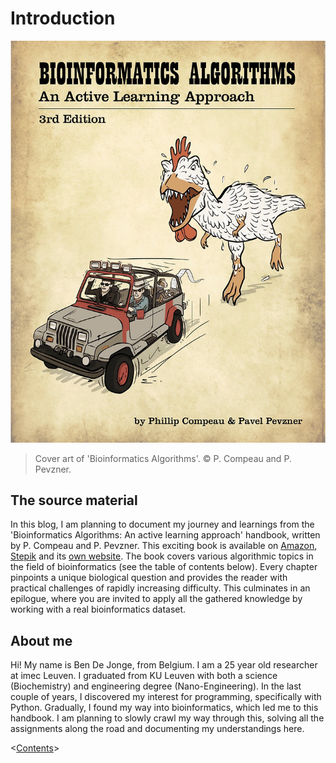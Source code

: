 # Introduction

![Cover art of the book](Figures/00_cover.jpg)
> Cover art of 'Bioinformatics Algorithms'. &copy; P. Compeau and P. Pevzner.

## The source material
In this blog, I am planning to document my journey and learnings from the 'Bioinformatics Algorithms: An active learning approach' handbook, written by P. Compeau and P. Pevzner. This exciting book is available on [Amazon](https://www.amazon.com/BIOINFORMATICS-ALGORITHMS-Phillip-Compeau-dp-0990374637/dp/0990374637/), [Stepik](https://stepik.org/course/55789) and its [own website](https://www.bioinformaticsalgorithms.org/read-the-book). The book covers various algorithmic topics in the field of bioinformatics (see the table of contents below). Every chapter pinpoints a unique biological question and provides the reader with practical challenges of rapidly increasing difficulty. This culminates in an epilogue, where you are invited to apply all the gathered knowledge by working with a real bioinformatics dataset.

## About me
Hi! My name is Ben De Jonge, from Belgium. I am a 25 year old researcher at imec Leuven. I graduated from KU Leuven with both a science (Biochemistry) and engineering degree (Nano-Engineering). In the last couple of years, I discovered my interest for programming, specifically with Python. Gradually, I found my way into bioinformatics, which led me to this handbook. I am planning to slowly crawl my way through this, solving all the assignments along the road and documenting my understandings here.

<[Contents](00_toc.md)>
